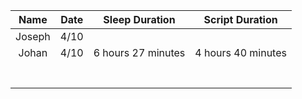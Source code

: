 
| Name  | Date  | Sleep Duration  | Script Duration  |
|:-:|:-:|:-:|:-:|
| Joseph  | 4/10  |   |   |
| Johan  |  4/10 | 6 hours 27 minutes  | 4 hours 40 minutes  |
|   |   |   |   |
|   |   |   |   |
|   |   |   |   |
|   |   |   |   |
|   |   |   |   |
|   |   |   |   |
|   |   |   |   |
